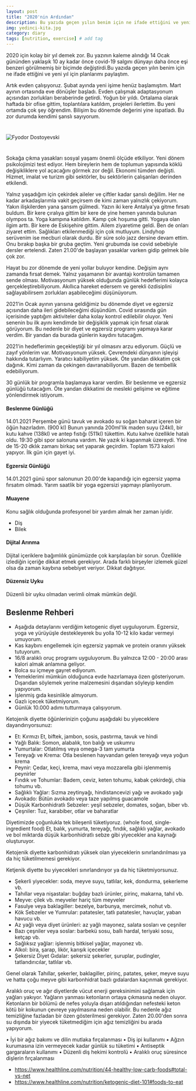 ```yaml
---
layout: post
title: "2020'nin Ardından"
description: Bu yazıda geçen yılın benim için ne ifade ettiğini ve yeni yıl için planlarımı paylaştım.
img: yedinci-kita.jpg
category: diary
tags: [nutrition, exercise] # add tag
---
```


2020 için kolay bir yıl demek zor. Bu yazının kaleme alındığı 14 Ocak gününden yaklaşık 10 ay kadar önce covid-19 salgını dünyayı daha önce eşi benzeri görülmemiş bir biçimde değiştirdi.Bu yazıda geçen yılın benim için ne ifade ettiğini ve yeni yıl için planlarımı paylaştım.

Artık evden çalışıyoruz. Şubat ayında yeni işime henüz başlamıştım. Mart ayının ortasında eve dönüşler başladı. Evden çalışmak adaptasyonum açısından zorlukları beraberinde getirdi. Yoğun bir yıldı. Ortalama olarak haftada bir ofise gittim, toplantılara katıldım, projeleri ilerlettim. Bu yeni ortamda çok şey öğrendim. Bilişim bu dönemde değerini yine ispatladı. Bu zor durumda kendimi şanslı sayıyorum. 

<div class="row" style="margin-bottom: 2.5rem; margin-top: 2.5rem;">
   <img class="u-max-full-width" src="https://images.unsplash.com/photo-1552972198-3073e09265b7?ixid=MXwxMjA3fDB8MHxwaG90by1wYWdlfHx8fGVufDB8fHw%3D&ixlib=rb-1.2.1&auto=format&fit=crop&w=2003&q=80" alt="Fyodor Dostoyevski">
</div>

Sokağa çıkma yasakları sosyal yaşamı önemli ölçüde etkiliyor. Yeni dönem psikolojimizi test ediyor. Hem bireylerin hem de toplumun yapısında köklü değişikliklere yol açacağını görmek zor değil. Ekonomi tümden değişti. Hizmet, imalat ve turizm gibi sektörler, bu sektörlerin çalışanları derinden etkilendi. 

Yalnız yaşadığım için çekirdek aileler ve çiftler kadar şanslı değilim. Her ne kadar arkadaşlarımla vakit geçirsem de kimi zaman yalnızlık çekiyorum. Yakın ilişkilerden yana şansım gülmedi. Yazın iki kere Antalya'ya gitme fırsatı buldum. Bir kere çıralıya gittim bir kere de yine hemen yanında bulunan olympos ta. Yoga kampına katıldım. Kamp çok hoşuma gitti. Yogaya olan ilgim arttı. Bir kere de Eskişehire gittim. Ailem ziyaretime geldi. Ben de onları ziyaret ettim. Sağlıkları etkilenmediği için çok mutluyum. Lindyhop serüvenim ise mecburi olarak durdu. Bir süre solo jazz dersine devam ettim. Onu bırakıp başka bir gruba geçtim. Yeni grubumda ise covid sebebiyle dersler ertelendi. Zaten 21.00'de başlayan yasaklar varken gidip gelmek bile çok zor. 

Hayat bu zor dönemde de yeni yollar buluyor kendine. Değişim aynı zamanda fırsat demek. Yalnız yaşamanın bir avantajı kontrolün tamamen sende olması. Motivasyonum yüksek olduğunda günlük hedeflerimi kolayca gerçekleştirebiliyorum. Akıllıca hareket edersem ve gerekli özdisiplini sağlayabilirsem zorlukları aşabileceğimi düşünüyorum. 

2021'in Ocak ayının yarısına geldiğimiz bu dönemde diyet ve egzersiz açısından daha ileri gidebileceğimi düşündüm.
Covid sırasında gün içerisinde yaptığım aktiviteler daha kolay kontrol edilebilir oluyor. Yeni senenin bu ilk ayını kendimde bir değişiklik yapmak için fırsat olarak görüyorum.
Bu nedenle bir diyet ve egzersiz programı yapmaya karar verdim. Bir yandan da burada günlerin kaydını tutacağım.

2021'in hedeflerimin geçekleştiği bir yıl olmasını arzu ediyorum. Güçlü ve zayıf yönlerim var. Motivasyonum yüksek. Çevremdeki dünyanın işleyişi hakkında tutarlıyım. Yaratıcı kabiliyetim yüksek. Öte yandan dikkatim çok dağınık. Kimi zaman da çekingen davranabiliyorum. Bazen de tembellik edebiliyorum.

30 günlük bir programla başlamaya karar verdim. Bir beslenme ve egzersiz günlüğü tutacağım. Öte yandan dikkatimi de mesleki gelişime ve eğitime yönlendirmek istiyorum.

#### Beslenme Günlüğü

14.01.2021 Perşembe günü tavuk ve avokado su soğan baharat içeren bir öğün hazırladım. (900 kl) Bunun yanında 200ml'lik maden suyu (24kl), bir kutu kahve (138kl) ve antep fıstığı (511kl) tükettim. Kutu kahve özellikle hatalı oldu. 19:30 gibi spor salonuna vardım. Ne yazık ki kapanmak üzereydi. Yine de 15-20 dklık zamanı birkaç set yaparak geçirdim. Toplam 1573 kalori yapıyor. İlk gün için gayet iyi.

#### Egzersiz Günlüğü

14.01.2021 günü spor salonunun 20.00'de kapandığı için egzersiz yapma fırsatım olmadı. Yarım saatlik bir yoga egzersizi yapmayı planlıyorum.

#### Muayene

Konu sağlık olduğunda profesyonel bir yardım almak her zaman iyidir. 

* Diş
* Bilek

#### Dijital Arınma

Dijital içeriklere bağımlılık günümüzde çok karşılaşılan bir sorun. Özellikle izlediğin içeriğe dikkat etmek gerekiyor. Arada farklı birşeyler izlemek güzel olsa da zaman kaybına sebebiyet veriyor. Dikkat dağıtıyor.

#### Düzensiz Uyku

Düzenli bir uyku olmadan verimli olmak mümkün değil.

## Beslenme Rehberi

* Aşağıda detaylarını verdiğim ketogenic diyet uyguluyorum. Egzersiz, yoga ve yürüyüşle destekleyerek bu yolla 10-12 kilo kadar vermeyi umuyorum.
* Kas kaybını engellemek için egzersiz yapmak ve protein oranını yüksek tutuyorum.
* 16/8 aralıklı oruç programı uyguluyorum. Bu yalnızca 12:00 - 20:00 arası kalori almak anlamına geliyor.
* Bolca su içmeye gayret ediyorum.
* Yemeklerimi mümkün olduğunca evde hazırlamaya özen gösteriyorum. Dışarıdan söylemek yerine malzemesini dışarıdan söyleyip kendim yapıyorum.
* İşlenmiş gıda kesinlikle almıyorum.
* Gazlı içecek tüketmiyorum.
* Günlük 10.000 adımı tutturmaya çalışıyorum.

Ketojenik diyette öğünlerinizin çoğunu aşağıdaki bu yiyeceklere dayandırıyorsunuz:

* Et: Kırmızı Et, biftek, jambon, sosis, pastırma, tavuk ve hindi
* Yağlı Balık: Somon, alabalık, ton balığı ve uskumru
* Yumurtalar: Otlatılmış veya omega-3 tam yumurta
* Tereyağı ve Krema: Otla beslenen hayvandan gelen tereyağı veya yoğun krema
* Peynir: Çedar, keçi, krema, mavi veya mozzarella gibi işlenmemiş peynirler
* Fındık ve Tohumlar: Badem, ceviz, keten tohumu, kabak çekirdeği, chia tohumu vb.
* Sağlıklı Yağlar: Sızma zeytinyağı, hindistancevizi yağı ve avokado yağı
* Avokado: Bütün avokado veya taze yapılmış guacamole
* Düşük Karbonhidratlı Sebzeler: yeşil sebzeler, domates, soğan, biber vb.
* Çeşniler: Tuz, karabiber, otlar ve baharatlar

Diyetimizde çoğunlukla tek bileşenli tüketiyoruz. (whole food, single-ingredient food)
Et, balık, yumurta, tereyağı, fındık, sağlıklı yağlar, avokado ve bol miktarda düşük karbonhidratlı sebze gibi yiyecekler ana kaynağı oluşturuyor.

Ketojenik diyette karbonhidratı yüksek olan yiyeceklerin sınırlandırılması ya da hiç tüketilmemesi gerekiyor. 

Ketjenik diyette bu yiyecekleri sınırlandırıyor ya da hiç tüketmiyorsunuz.

* Şekerli yiyecekler: soda, meyve suyu, tatlılar, kek, dondurma, şekerleme vb.
* Tahıllar veya nişastalar: buğday bazlı ürünler, pirinç, makarna, tahıl vb.
* Meyve: çilek vb. meyveler hariç tüm meyveler
* Fasulye veya baklagiller: bezelye, barbunya, mercimek, nohut vb.
* Kök Sebzeler ve Yumrular: patatesler, tatlı patatesler, havuçlar, yaban havucu vb.
* Az yağlı veya diyet ürünleri: az yağlı mayonez, salata sosları ve çeşniler
* Bazı çeşniler veya soslar: barbekü sosu, ballı hardal, teriyaki sosu, ketçap vb.
* Sağlıksız yağlar: işlenmiş bitkisel yağlar, mayonez vb.
* Alkol: bira, şarap, likör, karışık içecekler
* Şekersiz Diyet Gıdalar: şekersiz şekerler, şuruplar, pudingler, tatlandırıcılar, tatlılar vb.

Genel olarak Tahıllar, şekerler, baklagiller, pirinç, patates, şeker, meyve suyu ve hatta çoğu meyve gibi karbonhidrat bazlı gıdalardan kaçınmak gerekiyor.

Aralıklı oruç ve ağır diyetlerde vücut enerji gereksinimini sağlamak için yağları yakıyor. Yağların yanması ketonların ortaya çıkmasına neden oluyor. Ketonların bir bölümü de nefes yoluyla dışarı atıldığından nefesteki keton kötü bir kokunun çevreye yayılmasına neden olabilir. Bu nedenle ağız temizliğine fazladan bir özen gösterilmesi gerekiyor. Zaten 20.00'den sonra su dışında bir yiyecek tüketmediğim için ağız temizliğini bu arada yapıyorum.

• İyi bir ağız bakımı ve dilin mutlaka fırçalanması
• Diş ipi kullanımı
• Ağzın kurumasına izin vermeyecek kadar günlük su tüketimi
• Antiseptik gargaraların kullanımı
• Düzenli diş hekimi kontrolü
• Aralıklı oruç süresince dişlerin fırçalanması

* https://www.healthline.com/nutrition/44-healthy-low-carb-foods#total-vs-net
* https://www.healthline.com/nutrition/ketogenic-diet-101#foods-to-eat
